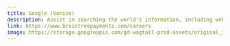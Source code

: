 ```yaml
---
title: Google (Venice)
description: Assist in searching the world's information, including webpages, images, videos and more
link: https://www.braintreepayments.com/careers
image: https://storage.googleapis.com/gd-wagtail-prod-assets/original_images/evolving_google_identity_share.jpg
---
```

